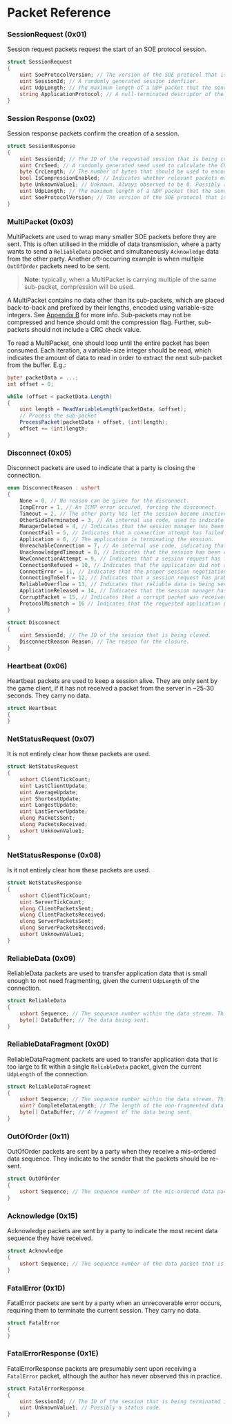 # Packet Reference

### SessionRequest (0x01)

Session request packets request the start of an SOE protocol session.

```csharp
struct SessionRequest
{
    uint SoeProtocolVersion; // The version of the SOE protocol that is in use. Version 3 is documented here.
    uint SessionId; // A randomly generated session idenfiier.
    uint UdpLength; // The maximum length of a UDP packet that the sender can receive.
    string ApplicationProtocol; // A null-terminated descriptor of the application protocol that the sender wishes to transport.
}
```

### Session Response (0x02)

Session response packets confirm the creation of a session.

```csharp
struct SessionResponse
{
    uint SessionId; // The ID of the requested session that is being confirmed.
    uint CrcSeed; // A randomly generated seed used to calculate the CRC-32 check value on relevant packets.
    byte CrcLength; // The number of bytes that should be used to encode the CRC-32 check value on relevant packets.
    bool IsCompressionEnabled; // Indicates whether relevant packets may be compressed.
    byte UnknownValue1; // Unknown. Always observed to be 0. Possibly a flag for the initial encryption status of app data.
    uint UdpLength; // The maximum length of a UDP packet that the sender can receive.
    uint SoeProtocolVersion; // The version of the SOE protocol that is in use. Version 3 is documented here.
}
```

### MultiPacket (0x03)

MultiPackets are used to wrap many smaller SOE packets before they are sent. This is often utilised in
the middle of data transmission, where a party wants to send a `ReliableData` packet and simultaneously
`Acknowledge` data from the other party. Another oft-occurring example is when multiple `OutOfOrder`
packets need to be sent.

> **Note**: typically, when a MultiPacket is carrying multiple of the same sub-packet, compression will be used.

A MultiPacket contains no data other than its sub-packets, which are placed back-to-back and prefixed by
their lengths, encoded using variable-size integers.
See [Appendix B](./appendix.md#b-reading-and-writing-multipacket-variable-size-integers) for more info.
Sub-packets may not be compressed and hence should omit the compression flag. Further, sub-packets should not
include a CRC check value.

To read a MultiPacket, one should loop until the entire packet has been consumed. Each iteration,
a variable-size integer should be read, which indicates the amount of data to read in order to
extract the next sub-packet from the buffer. E.g.:

```csharp
byte* packetData = ...;
int offset = 0;

while (offset < packetData.Length)
{
    uint length = ReadVariableLength(packetData, &offset);
    // Process the sub-packet
    ProcessPacket(packetData + offset, (int)length);
    offset += (int)length;
}
```

### Disconnect (0x05)

Disconnect packets are used to indicate that a party is closing the connection.

```csharp
enum DisconnectReason : ushort
{
    None = 0, // No reason can be given for the disconnect.
    IcmpError = 1, // An ICMP error occured, forcing the disconnect.
    Timeout = 2, // The other party has let the session become inactive.
    OtherSideTerminated = 3, // An internal use code, used to indicate that the other party has sent a disconnect.
    ManagerDeleted = 4, // Indicates that the session manager has been disposed of. Generally occurs when the server/client is shutting down.
    ConnectFail = 5, // Indicates that a connection attempt has failed internally.
    Application = 6, // The application is terminating the session.
    UnreachableConnection = 7, // An internal use code, indicating that the session must disconnect as the other party is unreachable.
    UnacknowledgedTimeout = 8, // Indicates that the session has been closed because a data sequence was not acknowledged quickly enough.
    NewConnectionAttempt = 9, // Indicates that a session request has failed (often due to the connecting party attempting a reconnection too quickly), and a new attempt should be made after a short delay.
    ConnectionRefused = 10, // Indicates that the application did not accept a session request.
    ConnectError = 11, // Indicates that the proper session negotiation flow has not been observed.
    ConnectingToSelf = 12, // Indicates that a session request has probably been looped back to the sender, and it should not continue with the connection attempt.
    ReliableOverflow = 13, // Indicates that reliable data is being sent too fast to be processed.
    ApplicationReleased = 14, // Indicates that the session manager has been orphaned by the application.
    CorruptPacket = 15, // Indicates that a corrupt packet was received.
    ProtocolMismatch = 16 // Indicates that the requested application protocol is invalid. TODO: Or the SOE protocol version?
}

struct Disconnect
{
    uint SessionId; // The ID of the session that is being closed.
    DisconnectReason Reason; // The reason for the closure.
}
```

### Heartbeat (0x06)

Heartbeat packets are used to keep a session alive. They are only sent by the game client, if
it has not received a packet from the server in ~25-30 seconds. They carry no data.

```csharp
struct Heartbeat
{
}
```

### NetStatusRequest (0x07)

It is not entirely clear how these packets are used.

```csharp
struct NetStatusRequest
{
    ushort ClientTickCount;
    uint LastClientUpdate;
    uint AverageUpdate;
    uint ShortestUpdate;
    uint LongestUpdate;
    uint LastServerUpdate;
    ulong PacketsSent;
    ulong PacketsReceived;
    ushort UnknownValue1;
}
```

### NetStatusResponse (0x08)

Is it not entirely clear how these packets are used.

```csharp
struct NetStatusResponse
{
    ushort ClientTickCount;
    uint ServerTickCount;
    ulong ClientPacketsSent;
    ulong ClientPacketsReceived;
    ulong ServerPacketsSent;
    ulong ServerPacketsReceived;
    ushort UnknownValue1;
}
```

### ReliableData (0x09)

ReliableData packets are used to transfer application data that is small enough to not need fragmenting,
given the current `UdpLength` of the connection.

```csharp
struct ReliableData
{
    ushort Sequence; // The sequence number within the data stream. This may wrap around.
    byte[] DataBuffer; // The data being sent.
}
```

### ReliableDataFragment (0x0D)

ReliableDataFragment packets are used to transfer application data that is too large to fit within a
single `ReliableData` packet, given the current `UdpLength` of the connection.

```csharp
struct ReliableDataFragment
{
    ushort Sequence; // The sequence number within the data stream. This may wrap around.
    uint? CompleteDataLength; // The length of the non-fragmented data buffer. Only included in the first fragment.
    byte[] DataBuffer; // A fragment of the data being sent.
}
```

### OutOfOrder (0x11)

OutOfOrder packets are sent by a party when they receive a mis-ordered data sequence.
They indicate to the sender that the packets should be re-sent.

```csharp
struct OutOfOrder
{
    ushort Sequence; // The sequence number of the mis-ordered data packet.
}
```

### Acknowledge (0x15)

Acknowledge packets are sent by a party to indicate the most recent data sequence they have received.

```csharp
struct Acknowledge
{
    ushort Sequence; // The sequence number of the data packet that is being acknowledged.
}
```

### FatalError (0x1D)

FatalError packets are sent by a party when an unrecoverable error occurs, requiring them to terminate
the current session. They carry no data.

```csharp
struct FatalError
{
}
```

### FatalErrorResponse (0x1E)

FatalErrorResponse packets are presumably sent upon receiving a `FatalError` packet, although the author
has never observed this in practice.

```csharp
struct FatalErrorResponse
{
    uint SessionId; // The ID of the session that is being terminated in response to the fatal error.
    uint UnknownValue1; // Possibly a status code.
}
```
